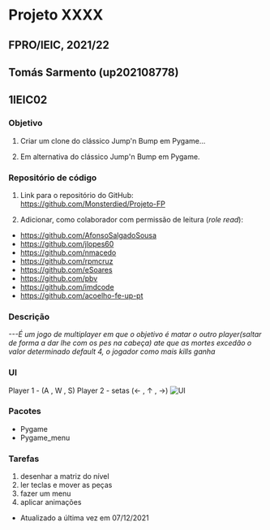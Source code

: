 # Projeto XXXX
## FPRO/lEIC, 2021/22
## Tomás Sarmento (up202108778)
## 1lEIC02

### Objetivo

1. Criar um clone do clássico Jump'n Bump em Pygame...

2. Em alternativa do clássico Jump'n Bump em Pygame.

### Repositório de código

1) Link para o repositório do GitHub: https://github.com/Monsterdied/Projeto-FP

2) Adicionar, como colaborador com permissão de leitura (*role read*):

- https://github.com/AfonsoSalgadoSousa
- https://github.com/jlopes60
- https://github.com/nmacedo
- https://github.com/rpmcruz
- https://github.com/eSoares
- https://github.com/pbv
- https://github.com/imdcode
- https://github.com/acoelho-fe-up-pt

### Descrição

*---É um jogo de multiplayer em que o objetivo é matar o outro player(saltar de forma a dar lhe com os pes na cabeça) ate que as mortes excedão o valor determinado default 4, o jogador como mais kills ganha*

### UI
Player 1 - (A , W , S)
     Player 2 - setas (← , ↑ , →)
![UI](ui.png)

### Pacotes

- Pygame
- Pygame_menu

### Tarefas

1. desenhar a matriz do nível
1. ler teclas e mover as peças
1. fazer um menu
2. aplicar animações

- Atualizado a última vez em 07/12/2021
